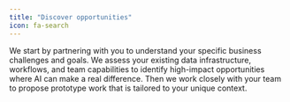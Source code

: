 ```yaml
---
title: "Discover opportunities"
icon: fa-search
---
```


We start by partnering with you to understand your specific business challenges and goals. We assess your existing data infrastructure, workflows, and team capabilities to identify high-impact opportunities where AI can make a real difference. Then we work closely with your team to propose prototype work that is tailored to your unique context.
